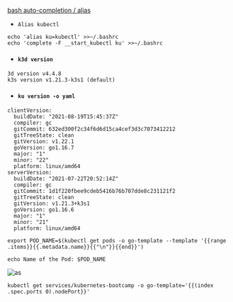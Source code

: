 
[bash auto-completion / alias](https://kubernetes.io/docs/tasks/tools/included)  
- `Alias kubectl`
```
echo 'alias ku=kubectl' >>~/.bashrc
echo 'complete -F __start_kubectl ku' >>~/.bashrc
```
- #### `k3d version`

```
3d version v4.4.8
k3s version v1.21.3-k3s1 (default)
```

- #### `ku version -o yaml`
```
clientVersion:
  buildDate: "2021-08-19T15:45:37Z"
  compiler: gc
  gitCommit: 632ed300f2c34f6d6d15ca4cef3d3c7073412212
  gitTreeState: clean
  gitVersion: v1.22.1
  goVersion: go1.16.7
  major: "1"
  minor: "22"
  platform: linux/amd64
serverVersion:
  buildDate: "2021-07-22T20:52:14Z"
  compiler: gc
  gitCommit: 1d1f220fbee9cdeb5416b76b707dde8c231121f2
  gitTreeState: clean
  gitVersion: v1.21.3+k3s1
  goVersion: go1.16.6
  major: "1"
  minor: "21"
  platform: linux/amd64
```
```
export POD_NAME=$(kubectl get pods -o go-template --template '{{range .items}}{{.metadata.name}}{{"\n"}}{{end}}')

echo Name of the Pod: $POD_NAME
```

![as](https://d33wubrfki0l68.cloudfront.net/7a13fe12acc9ea0728460c482c67e0eb31ff5303/2c8a7/docs/tutorials/kubernetes-basics/public/images/module_04_labels.svg)

```
kubectl get services/kubernetes-bootcamp -o go-template='{{(index .spec.ports 0).nodePort}}'
```